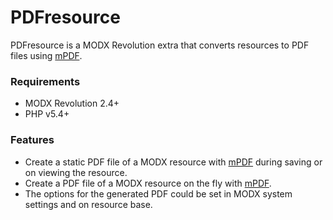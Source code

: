 # PDFresource

PDFresource is a MODX Revolution extra that converts resources to PDF files using [mPDF](http://www.mpdf1.com/).

### Requirements

* MODX Revolution 2.4+
* PHP v5.4+

### Features

* Create a static PDF file of a MODX resource with [mPDF](http://www.mpdf1.com/) during saving or on viewing the resource.
* Create a PDF file of a MODX resource on the fly with [mPDF](http://www.mpdf1.com/).
* The options for the generated PDF could be set in MODX system settings and on resource base. 

<!-- Piwik -->
<script type="text/javascript">
  var _paq = _paq || [];
  _paq.push(['trackPageView']);
  _paq.push(['enableLinkTracking']);
  (function() {
    var u="//piwik.partout.info/";
    _paq.push(['setTrackerUrl', u+'piwik.php']);
    _paq.push(['setSiteId', 18]);
    var d=document, g=d.createElement('script'), s=d.getElementsByTagName('script')[0];
    g.type='text/javascript'; g.async=true; g.defer=true; g.src=u+'piwik.js'; s.parentNode.insertBefore(g,s);
  })();
</script>
<noscript><p><img src="//piwik.partout.info/piwik.php?idsite=18" style="border:0;" alt="" /></p></noscript>
<!-- End Piwik Code -->
